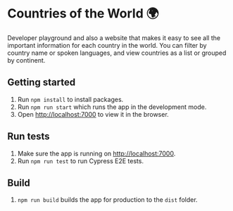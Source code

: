 # Countries of the World 🌍

Developer playground and also a website that makes it easy to see all the important information for each country in the world.
You can filter by country name or spoken languages, and view countries as a list or grouped by continent.

## Getting started

1. Run `npm install` to install packages.
2. Run `npm run start` which runs the app in the development mode.
3. Open [http://localhost:7000](http://localhost:7000) to view it in the browser.

## Run tests

1. Make sure the app is running on [http://localhost:7000](http://localhost:7000).
2. Run `npm run test` to run Cypress E2E tests.

## Build

1. `npm run build` builds the app for production to the `dist` folder.
